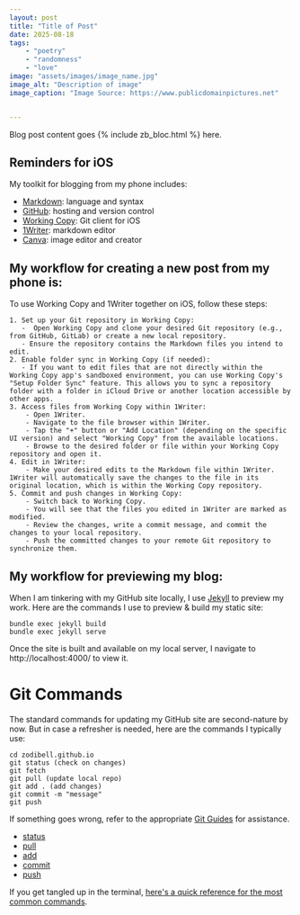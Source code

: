 ```yaml
---
layout: post
title: "Title of Post"
date: 2025-08-18
tags:
    - "poetry"
    - "randomness"
    - "love"
image: "assets/images/image_name.jpg"
image_alt: "Description of image" 
image_caption: "Image Source: https://www.publicdomainpictures.net"


---
```

Blog post content goes {% include zb_bloc.html %} here.

## Reminders for iOS
My toolkit for blogging from my phone includes: 
- [Markdown](https://www.markdownguide.org/): language and syntax
- [GitHub](https://github.com/): hosting and version control
- [Working Copy](https://workingcopy.app/manual/introduction): Git client for iOS
- [1Writer](https://1writerapp.com/): markdown editor
- [Canva](https://www.canva.com/): image editor and creator

## My workflow for creating a new post from my phone is:
To use Working Copy and 1Writer together on iOS, follow these steps:

    1. Set up your Git repository in Working Copy:
       -  Open Working Copy and clone your desired Git repository (e.g., from GitHub, GitLab) or create a new local repository.
       - Ensure the repository contains the Markdown files you intend to edit. 
    2. Enable folder sync in Working Copy (if needed):
       - If you want to edit files that are not directly within the Working Copy app's sandboxed environment, you can use Working Copy's "Setup Folder Sync" feature. This allows you to sync a repository folder with a folder in iCloud Drive or another location accessible by other apps. 
    3. Access files from Working Copy within 1Writer:
        - Open 1Writer.
        - Navigate to the file browser within 1Writer.
        - Tap the "+" button or "Add Location" (depending on the specific UI version) and select "Working Copy" from the available locations.
        - Browse to the desired folder or file within your Working Copy repository and open it. 
    4. Edit in 1Writer:
        - Make your desired edits to the Markdown file within 1Writer. 1Writer will automatically save the changes to the file in its original location, which is within the Working Copy repository. 
    5. Commit and push changes in Working Copy:
        - Switch back to Working Copy.
        - You will see that the files you edited in 1Writer are marked as modified.
        - Review the changes, write a commit message, and commit the changes to your local repository.
        - Push the committed changes to your remote Git repository to synchronize them. 

## My workflow for previewing my blog:
When I am tinkering with my GitHub site locally, I use [Jekyll](https://jekyllrb.com/docs/) to preview my work. Here are the commands I use to preview & build my static site:  

```
bundle exec jekyll build
bundle exec jekyll serve
```
Once the site is built and available on my local server, I navigate to http://localhost:4000/ to view it. 

# Git Commands 
The standard commands for updating my GitHub site are second-nature by now. But in case a refresher is needed, here are the commands I typically use:  

```
cd zodibell.github.io
git status (check on changes)
git fetch
git pull (update local repo)
git add . (add changes)
git commit -m "message"
git push
```

If something goes wrong, refer to the appropriate [Git Guides](https://github.com/git-guides) for assistance. 
- [status](https://github.com/git-guides/git-status)
- [pull](https://github.com/git-guides/git-pull)
- [add](https://github.com/git-guides/git-add)
- [commit](https://github.com/git-guides/git-commit)
- [push](https://github.com/git-guides/git-push) 

If you get tangled up in the terminal, [here's a quick reference for the most common commands](https://gist.github.com/bradtraversy/cc180de0edee05075a6139e42d5f28ce). 